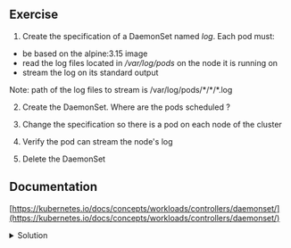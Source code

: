 ## Exercise

1. Create the specification of a DaemonSet named *log*. Each pod must:
- be based on the alpine:3.15 image
- read the log files located in */var/log/pods* on the node it is running on
- stream the log on its standard output

Note: path of the log files to stream is /var/log/pods/\*/\*/\*.log

2. Create the DaemonSet. Where are the pods scheduled ? 

3. Change the specification so there is a pod on each node of the cluster

4. Verify the pod can stream the node's log

5. Delete the DaemonSet

## Documentation

[https://kubernetes.io/docs/concepts/workloads/controllers/daemonset/](https://kubernetes.io/docs/concepts/workloads/controllers/daemonset/)

<details>
  <summary markdown="span">Solution</summary>

1. Create the specification of a DaemonSet named *log*. Each pod must:
- be based on the alpine:3.15 image
- read the log files located in */var/log/pods* on the node it is running on
- stream the log on its standard output

As it is not possible to create a DaemonSet directly with kubectl, we start by creating a Deployment

```
k create deploy log --image=alpine:3.15 --dry-run=client -o yaml > spec.yaml
```

Then we modify the Deployment to change it into a DaemonSet:
- modification of the *kind* from Deployment to DaemonSet
- removal of the *replicas* and *strategy* properties

```
apiVersion: apps/v1
kind: DaemonSet
metadata:
  labels:
    app: log
  name: log
spec:
  selector:
    matchLabels:
      app: log
  template:
    metadata:
      labels:
        app: log
    spec:
      containers:
      - image: alpine:3.15
        name: alpine
```

Next we add a volume which gives access to the */var/log/pods* folder of the node

```
apiVersion: apps/v1
kind: DaemonSet
metadata:
  labels:
    app: log
  name: log
spec:
  selector:
    matchLabels:
      app: log
  template:
    metadata:
      labels:
        app: log
    spec:
      containers:
      - image: alpine:3.15
        name: alpine
      volumes:
      - name: varlogpods
        hostPath:
          path: /var/log/pods
```

Then we mount the volume into the filesystem of the alpine container in */var/log/pods*

```
apiVersion: apps/v1
kind: DaemonSet
metadata:
  labels:
    app: log
  name: log
spec:
  selector:
    matchLabels:
      app: log
  template:
    metadata:
      labels:
        app: log
    spec:
      containers:
      - image: alpine:3.15
        name: alpine
        volumeMounts:
        - name: varlogpods
          mountPath: /var/log/pods
      volumes:
      - name: varlogpods
        hostPath:
          path: /var/log/pods
  
```

Finally we define the command which reads the logs and stream them:

```
apiVersion: apps/v1
kind: DaemonSet
metadata:
  labels:
    app: log
  name: log
spec:
  selector:
    matchLabels:
      app: log
  template:
    metadata:
      labels:
        app: log
    spec:
      containers:
      - image: alpine:3.15
        name: alpine
        command:
        - "/bin/sh"
        - "-c"
        - "tail -f /var/log/pods/*/*/*.log"
        volumeMounts:
        - name: varlogpods
          mountPath: /var/log/pods
      volumes:
      - name: varlogpods
        hostPath:
          path: /var/log/pods
```

2. Create the DaemonSet. Where are the pods scheduled ? 

Creation of the DaemonSet

```
k apply -f spec.yaml
```

Listing the pods, we can see no pod is running on the master:

```
k get po -o wide
log-2tzzd   1/1     Running       0          17s   10.38.0.3   worker2   <none>           <none>
log-smtmn   1/1     Running       0          17s   10.32.0.4   worker1   <none>           <none>
```

This is due to the master's taint that the pod does not tolerate. The command below shows the key and effect of that taint (you might need to install jq if it's not already on your machine):

```
k get no master -o jsonpath={.spec.taints} | jq
[
  {
    "effect": "NoSchedule",
    "key": "node-role.kubernetes.io/control-plane"
  }
]
```

3. Change the specification so there is a pod on each node of the cluster

We add the toleration so a pod of the DaemonSet can also be scheduled on the master node:

```
apiVersion: apps/v1
kind: DaemonSet
metadata:
  labels:
    app: log
  name: log
spec:
  selector:
    matchLabels:
      app: log
  template:
    metadata:
      labels:
        app: log
    spec:
      tolerations:
      - key: node-role.kubernetes.io/control-plane
        effect: NoSchedule
      containers:
      - image: alpine:3.15
        name: alpine
        command:
        - "/bin/sh"
        - "-c"
        - "tail -f /var/log/pods/*/*/*.log"
        volumeMounts:
        - name: varlogpods
          mountPath: /var/log/pods
      volumes:
      - name: varlogpods
        hostPath:
          path: /var/log/pods
```

Applying the new specification

```
k apply -f spec.yaml
```

There is now one pod per node:

```
k get po -o wide
log-2l2zz   1/1     Running   0          72s   10.40.0.1   master    <none>           <none>
log-676qv   1/1     Running   0          37s   10.32.0.3   worker1   <none>           <none>
log-m8q56   1/1     Running   0          5s    10.38.0.3   worker2   <none>           <none>
```

4. Verify the pod can stream the node's log

Get the log of one of the DaemonSet pod:

```
k logs 2l2zz
```

Or the logs of all DaemonSet pods at once

```
k logs ds/log
```

5. Delete the DaemonSet

```
k delete ds log
```

</details>

